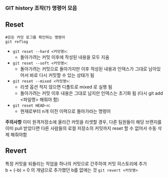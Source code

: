 ### GIT history 조작(?) 명령어 모음

## Reset

```
#모든 커밋 로그를 확인하는 명령어
git reflog
```

- `git reset --hard <커밋명>`:
  - 돌아가려는 커밋 이후에 작성된 내용을 모두 지움
- `git reset --soft <커밋명>`:
  - 돌아가려는 커밋으로 돌아가지만 이후 작성된 내용과 인덱스가 그대로 남아있어서 바로 다시 커밋할 수 있는 상태가 됨
- `git reset --mixed <커밋명>`:
  - 리셋 옵션 적지 않으면 디폴트로 mixed 로 실행 됨
  - 돌아가려는 커밋 이후 내용은 그대로 남지만 인덱스는 초기화 됨 (다시 git add <파일명> 해줘야 함)
- `git reset HEAD~n`:
  - 현재로부터 n개 이전 이력으로 돌아가라는 명령어

**주의사항**
이미 원격저장소에 올라간 커밋을 리셋할 경우, 다른 팀원들이 해당 브랜지를 이미 pull 받았다면 다른 사람들의 로컬 저장소의 커밋까지 reset 할 수 없어서 수동 삭제 해줘야함

## Revert

특정 커밋을 되돌리는 작업을 하나의 커밋으로 간주하여 커밋 히스토리에 추가<br>
b + (-b) = 0 의 개념으로 추가했던 b를 없애는 것
`git revert <커밋명>`
